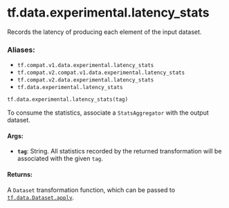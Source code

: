 <div itemscope itemtype="http://developers.google.com/ReferenceObject">
<meta itemprop="name" content="tf.data.experimental.latency_stats" />
<meta itemprop="path" content="Stable" />
</div>

# tf.data.experimental.latency_stats

Records the latency of producing each element of the input dataset.

### Aliases:

* `tf.compat.v1.data.experimental.latency_stats`
* `tf.compat.v2.compat.v1.data.experimental.latency_stats`
* `tf.compat.v2.data.experimental.latency_stats`
* `tf.data.experimental.latency_stats`

``` python
tf.data.experimental.latency_stats(tag)
```

<!-- Placeholder for "Used in" -->

To consume the statistics, associate a `StatsAggregator` with the output
dataset.

#### Args:


* <b>`tag`</b>: String. All statistics recorded by the returned transformation will
  be associated with the given `tag`.


#### Returns:

A `Dataset` transformation function, which can be passed to
<a href="../../../tf/data/Dataset.md#apply"><code>tf.data.Dataset.apply</code></a>.
